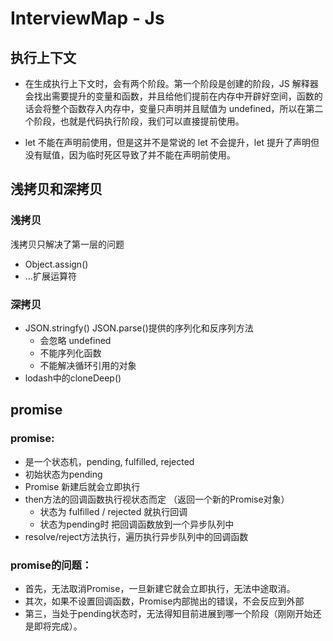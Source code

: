 # InterviewMap - Js

## 执行上下文
* 在生成执行上下文时，会有两个阶段。第一个阶段是创建的阶段，JS 解释器会找出需要提升的变量和函数，并且给他们提前在内存中开辟好空间，函数的话会将整个函数存入内存中，变量只声明并且赋值为 undefined，所以在第二个阶段，也就是代码执行阶段，我们可以直接提前使用。

* let 不能在声明前使用，但是这并不是常说的 let 不会提升，let 提升了声明但没有赋值，因为临时死区导致了并不能在声明前使用。

## 浅拷贝和深拷贝
### 浅拷贝
浅拷贝只解决了第一层的问题
* Object.assign()
* ...扩展运算符

### 深拷贝
* JSON.stringfy() JSON.parse()提供的序列化和反序列方法
  * 会忽略 undefined
  * 不能序列化函数
  * 不能解决循环引用的对象
* lodash中的cloneDeep()

## promise
### promise:
 * 是一个状态机，pending, fulfilled, rejected
 * 初始状态为pending 
 * Promise 新建后就会立即执行
 * then方法的回调函数执行视状态而定 （返回一个新的Promise对象）
    * 状态为 fulfilled / rejected 就执行回调
    * 状态为pending时 把回调函数放到一个异步队列中
 * resolve/reject方法执行，遍历执行异步队列中的回调函数
### promise的问题：
* 首先，无法取消Promise，一旦新建它就会立即执行，无法中途取消。
* 其次，如果不设置回调函数，Promise内部抛出的错误，不会反应到外部
* 第三，当处于pending状态时，无法得知目前进展到哪一个阶段（刚刚开始还是即将完成）。











